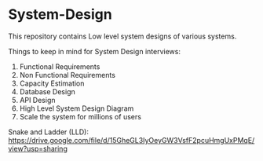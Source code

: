 # System-Design
This repository contains Low level system designs of various systems.

Things to keep in mind for System Design interviews:
1) Functional Requirements
2) Non Functional Requirements
3) Capacity Estimation
4) Database Design
5) API Design
6) High Level System Design Diagram
7) Scale the system for millions of users


Snake and Ladder (LLD): https://drive.google.com/file/d/15GheGL3IyOeyGW3VsfF2pcuHmgUxPMqE/view?usp=sharing





